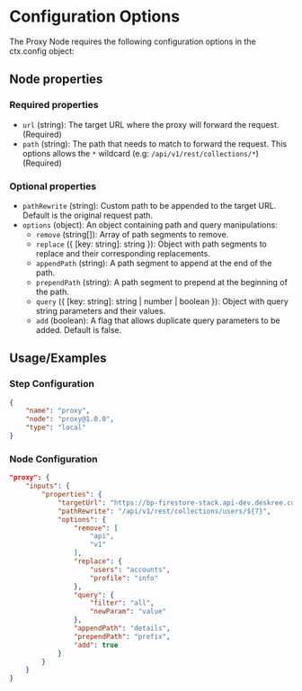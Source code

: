 # Configuration Options
The Proxy Node requires the following configuration options in the ctx.config object:

## Node properties

### Required properties

- `url` (string): The target URL where the proxy will forward the request. (Required)
- `path` (string): The path that needs to match to forward the request. This options allows the `*` wildcard (e.g: `/api/v1/rest/collections/*`) (Required)

### Optional properties

- `pathRewrite` (string): Custom path to be appended to the target URL. Default is the original request path.
- `options` (object): An object containing path and query manipulations:
    - `remove` (string[]): Array of path segments to remove.
    - `replace` ({ [key: string]: string }): Object with path segments to replace and their corresponding replacements.
    - `appendPath` (string): A path segment to append at the end of the path.
    - `prependPath` (string): A path segment to prepend at the beginning of the path.
    - `query` ({ [key: string]: string | number | boolean }): Object with query string parameters and their values.
    - `add` (boolean): A flag that allows duplicate query parameters to be added. Default is false.

## Usage/Examples
### Step Configuration

```json
{
    "name": "proxy",
    "node": "proxy@1.0.0",
    "type": "local"
}
```

### Node Configuration

```json
"proxy": {
    "inputs": {
        "properties": {
            "targetUrl": "https://bp-firestore-stack.api-dev.deskree.com",
            "pathRewrite": "/api/v1/rest/collections/users/${7}",
            "options": {
                "remove": [
                    "api",
                    "v1"
                ],
                "replace": {
                    "users": "accounts",
                    "profile": "info"
                },
                "query": {
                    "filter": "all",
                    "newParam": "value"
                },
                "appendPath": "details",
                "prependPath": "prefix",
                "add": true
            }
        }
    }
}
```

